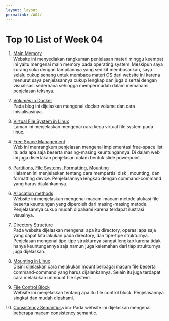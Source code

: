 ```yaml
---
layout: layout
permalink: /W04/
---
```

# Top 10 List of Week 04
1. [Main Memory](https://www.cs.uic.edu/~jbell/CourseNotes/OperatingSystems/8_MainMemory.html)<br>
  Website ini menyediakan rangkuman penjelasan materi minggu keempat ini yaitu mengenai main memory pada operating system. Meskipun saya kurang suka dengan tampilannya yang sedikit membosankan, saya selalu cukup senang untuk membaca materi OS dari website ini karena menurut saya penjelasannya cukup lengkap
  dan juga disertai dengan visualisasi sederhana sehingga mempermudah dalam memahami penjelasan teksnya.

2. [Volumes in Docker](https://blog.container-solutions.com/understanding-volumes-docker)<br>
  Pada blog ini dijelaskan mengenai docker volume dan cara inisialisasinya.

3. [Virtual File System in Linux](https://opensource.com/article/19/3/virtual-filesystems-linux)<br>
  Laman ini menjelaskan mengenai cara kerja virtual file system pada linux.

4. [Free Space Management](https://dextutor.com/free-space-list-management/)<br>
  Web ini menrangkum penjelasan mengenai implementasi free-space list itu ada apa saja beserta masing-masing keuntungannya. Di dalam web ini juga disertakan penjelasan dalam bentuk slide powerpoint.

5. [Partitions, File Systems, Formatting, Mounting](http://wwwacs.gantep.edu.tr/docs/rute/node22.html)<br>
  Halaman ini menjelaskan tentang cara mempartisi disk , mounting, dan formatting device. Penjelasannya lengkap dengan command-command yang harus dijalankannya.

6. [Allocation methods](https://www.geeksforgeeks.org/file-allocation-methods/)<br>
  Website ini menjelaskan mengenai macam-macam metode alokasi file beserta keuntungan yang diperoleh dari masing-masing metode. Penjelasannya cukup mudah dipahami karena terdapat ilustrasi visualnya.

7. [Directory Structure](https://www.tutorialandexample.com/directory-structure-in-operating-system/)<br>
  Pada website dijelaskan mengenai apa itu directory, operasi apa saja yang dapat kita lakukan pada directory, dan tipe-tipe strukturnya. Penjelasan mengenai tipe-tipe strukturnya sangat lengkap karena tidak hanya keuntungannya saja namun juga kelemahan dari tiap strukturnya juga dijelaskan.

8. [Mounting in Linux](https://linuxize.com/post/how-to-mount-and-unmount-file-systems-in-linux/)<br>
  Disini dijelaskan cara melakukan mount berbagai macam file beserta command-command yang harus dijalankannya. Selain itu juga terdapat cara melakukan unmount file system.

9. [File Control Block](https://www.easytechjunkie.com/what-is-a-file-control-block.htm)<br>
  Website ini menjelaskan tentang apa itu file control block. Penjelasannya singkat dan mudah dipahami.

10. [Consistency Semantics](https://www.geeksforgeeks.org/consistency-semantics-for-file-sharing/#:~:text=Consistency%20Semantics%20is%20concept%20which,file%20and%20at%20same%20time.)<br>
  Pada website ini dijelaskan mengenai beberapa macam consistency semantic.
